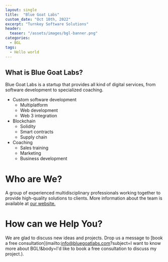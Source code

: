 ```yaml
---
layout: single
title:  "Blue Goat Labs"
custom_date: "Oct 10th, 2022"
excerpt: "Turnkey Software Solutions"
header:
  teaser: "/assets/images/bgl-banner.png"
categories: 
  - BGL
tags:
  - Hello world
---
```


## What is Blue Goat Labs?
Blue Goat Labs is a startup that provides all kind of digital services, from software development to specialized coaching.
- Custom software development
  - Multiplatform
  - Web development
  - Web 3 integration
- Blockchain
  - Solidity
  - Smart contracts
  - Supply chain
- Coaching
  - Sales training
  - Marketing
  - Business development

# Who are We?

A group of experienced multidisciplinary professionals working together to provide high-quality solutions to clients. More information about the team is available at [our website.](https://www.bluegoatlabs.com#team)

# How can we Help You?

We are glad to discuss new ideas and projects. Drop us a message to [book a free consultation](mailto:info@bluegoatlabs.com?subject=I want to know more about BGL!&body=I'd like to book a free consultation to discuss my project.).
